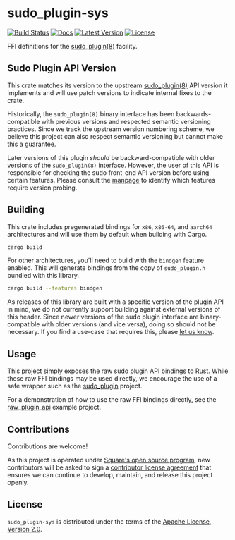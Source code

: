 # sudo_plugin-sys

[![Build Status](https://github.com/square/sudo_pair/actions/workflows/rust.yml/badge.svg?branch=master)][badge-build]
[![Docs](https://img.shields.io/docsrs/sudo_plugin-sys)][badge-docs]
[![Latest Version](https://img.shields.io/crates/v/sudo_plugin-sys.svg)][badge-crate]
[![License](https://img.shields.io/github/license/square/sudo_pair.svg)][license]

FFI definitions for the [sudo_plugin(8)][sudo_plugin_man] facility.

## Sudo Plugin API Version

This crate matches its version to the upstream [sudo_plugin(8)][sudo_plugin_man]
API version it implements and will use patch versions to indicate internal fixes
to the crate.

Historically, the `sudo_plugin(8)` binary interface has been
backwards-compatible with previous versions and respected semantic versioning
practices. Since we track the upstream version numbering scheme, we believe this
project can also respect semantic versioning but cannot make this a guarantee.

Later versions of this plugin *should* be backward-compatible with older
versions of the `sudo_plugin(8)` interface. However, the user of this API is
responsible for checking the sudo front-end API version before using certain
features. Please consult the [manpage][sudo_plugin_man] to identify which
features require version probing.

## Building

This crate includes pregenerated bindings for `x86`, `x86-64`, and `aarch64`
architectures and will use them by default when building with Cargo.

```sh
cargo build
```

For other architectures, you'll need to build with the `bindgen` feature
enabled. This will generate bindings from the copy of `sudo_plugin.h` bundled
with this library.

```sh
cargo build --features bindgen
```

As releases of this library are built with a specific version of the plugin API
in mind, we do not currently support building against external versions of this
header. Since newer versions of the sudo plugin interface are binary-compatible
with older versions (and vice versa), doing so should not be necessary. If you
find a use-case that requires this, please [let us know][new-issue].

## Usage

This project simply exposes the raw sudo plugin API bindings to Rust. While
these raw FFI bindings may be used directly, we encourage the use of a safe
wrapper such as the [sudo_plugin][sudo_plugin] project.

For a demonstration of how to use the raw FFI bindings directly, see the
[raw_plugin_api][raw_plugin_api] example project.

## Contributions

Contributions are welcome!

As this project is operated under [Square's open source program][square-open-source],
new contributors will be asked to sign a [contributor license agreement][square-cla]
that ensures we can continue to develop, maintain, and release this project
openly.

## License

`sudo_plugin-sys` is distributed under the terms of the [Apache License, Version
2.0][license].

[badge-build]:        https://github.com/square/sudo_pair/actions/workflows/rust.yml
[badge-docs]:         https://docs.rs/sudo_plugin-sys
[badge-crate]:        https://crates.io/crates/sudo_plugin-sys
[license]:            https://github.com/square/sudo_pair/blob/master/LICENSE-APACHE
[new-issue]:          https://github.com/square/sudo_pair/issues/new
[raw_plugin_api]:     ../examples/raw_plugin_api/
[sudo_plugin]:        ../sudo_plugin/README.md
[square-cla]:         https://cla-assistant.io/square/sudo_pair
[square-open-source]: https://square.github.io/
[sudo_plugin_man]:    https://www.sudo.ws/man/sudo_plugin.man.html
